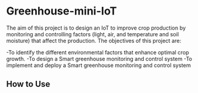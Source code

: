 # Greenhouse-mini-IoT

The aim of this project is to design an IoT to improve crop production by monitoring and controlling factors (light, air, and temperature and soil moisture) that affect the production. The objectives of this project are:

-To identify the different environmental factors that enhance optimal crop growth.
-To design a Smart greenhouse monitoring and control system
-To implement and deploy a Smart greenhouse monitoring and control system

## How to Use
